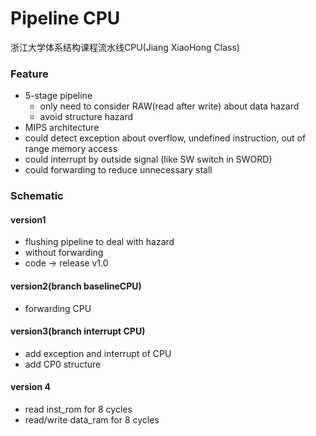 # Pipeline CPU
浙江大学体系结构课程流水线CPU(Jiang XiaoHong Class)
### Feature
- 5-stage pipeline
    - only need to consider RAW(read after write) about data hazard
    - avoid structure hazard
- MIPS architecture
- could detect exception about overflow, undefined instruction, out of range memory access
- could interrupt by outside signal (like SW switch in SWORD) 
- could forwarding to reduce unnecessary stall

### Schematic
#### version1
- flushing pipeline to deal with hazard
- without forwarding
- code -> release v1.0

#### version2(branch baselineCPU)
- forwarding CPU

#### version3(branch interrupt CPU)
- add exception and interrupt of CPU
- add CP0 structure
#### version 4
- read inst_rom for 8 cycles
- read/write data_ram for 8 cycles
